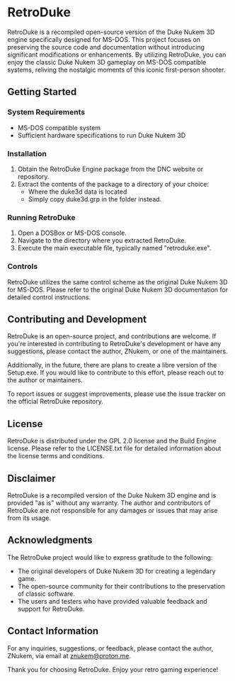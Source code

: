 # RetroDuke 

RetroDuke is a recompiled open-source version of the Duke Nukem 3D engine specifically designed for MS-DOS. This project focuses on preserving the source code and documentation without introducing significant modifications or enhancements. By utilizing RetroDuke, you can enjoy the classic Duke Nukem 3D gameplay on MS-DOS compatible systems, reliving the nostalgic moments of this iconic first-person shooter.

## Getting Started

### System Requirements

- MS-DOS compatible system
- Sufficient hardware specifications to run Duke Nukem 3D

### Installation

1. Obtain the RetroDuke Engine package from the DNC website or repository.
2. Extract the contents of the package to a directory of your choice:
   - Where the duke3d data is located
   - Simply copy duke3d.grp in the folder instead.

### Running RetroDuke

1. Open a DOSBox or MS-DOS console.
2. Navigate to the directory where you extracted RetroDuke.
3. Execute the main executable file, typically named "retroduke.exe".

### Controls

RetroDuke utilizes the same control scheme as the original Duke Nukem 3D for MS-DOS. Please refer to the original Duke Nukem 3D documentation for detailed control instructions.

## Contributing and Development

RetroDuke is an open-source project, and contributions are welcome. If you're interested in contributing to RetroDuke's development or have any suggestions, please contact the author, ZNukem, or one of the maintainers.

Additionally, in the future, there are plans to create a libre version of the Setup.exe. If you would like to contribute to this effort, please reach out to the author or maintainers.

To report issues or suggest improvements, please use the issue tracker on the official RetroDuke repository. 

## License

RetroDuke is distributed under the GPL 2.0 license and the Build Engine license. Please refer to the LICENSE.txt file for detailed information about the license terms and conditions.

## Disclaimer

RetroDuke is a recompiled version of the Duke Nukem 3D engine and is provided "as is" without any warranty. The author and contributors of RetroDuke are not responsible for any damages or issues that may arise from its usage.

## Acknowledgments

The RetroDuke project would like to express gratitude to the following:

- The original developers of Duke Nukem 3D for creating a legendary game.
- The open-source community for their contributions to the preservation of classic software.
- The users and testers who have provided valuable feedback and support for RetroDuke.

## Contact Information

For any inquiries, suggestions, or feedback, please contact the author, ZNukem, via email at znukem@proton.me.

Thank you for choosing RetroDuke. Enjoy your retro gaming experience!
